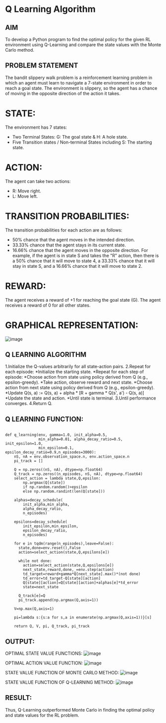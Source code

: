 # Q Learning Algorithm


## AIM
To develop a Python program to find the optimal policy for the given RL environment using Q-Learning and compare the state values with the Monte Carlo method.

## PROBLEM STATEMENT
The bandit slippery walk problem is a reinforcement learning problem in which an agent must learn to navigate a 7-state environment in order to reach a goal state. The environment is slippery, so the agent has a chance of moving in the opposite direction of the action it takes.

# STATE:

The environment has 7 states:

* Two Terminal States: G: The goal state & H: A hole state.
* Five Transition states / Non-terminal States including S: The starting state.

# ACTION:

The agent can take two actions:

* R: Move right.
* L: Move left.
  
# TRANSITION PROBABILITIES:

The transition probabilities for each action are as follows:

* 50% chance that the agent moves in the intended direction.
* 33.33% chance that the agent stays in its current state.
* 16.66% chance that the agent moves in the opposite direction.
For example, if the agent is in state S and takes the "R" action, then there is a 50% chance that it will move to state 4, a 33.33% chance that it will stay in state S, and a 16.66% chance that it will move to state 2.

# REWARD:
The agent receives a reward of +1 for reaching the goal state (G). The agent receives a reward of 0 for all other states.

# GRAPHICAL REPRESENTATION:
![image](https://github.com/Bhuvaneshwari-2003/q-learning/assets/94828604/3b303f6c-db23-49be-84da-888daa49f4be)


## Q LEARNING ALGORITHM
1.Initialize the Q-values arbitrarily for all state-action pairs.
2.Repeat for each episode:
    *Initialize the starting state.
    *Repeat for each step of episode:
       *Choose action from state using policy derived from Q (e.g., epsilon-greedy).
       *Take action, observe reward and next state.
       *Choose action from next state using policy derived from Q (e.g., epsilon-greedy).
       *Update Q(s, a) := Q(s, a) + alpha * [R + gamma * Q(s', a') - Q(s, a)]
       *Update the state and action.
    *Until state is terminal.
3.Until performance converges.
4.Return Q.

## Q LEARNING FUNCTION:
```

def q_learning(env, gamma=1.0, init_alpha=0.5,
               min_alpha=0.01, alpha_decay_ratio=0.5, init_epsilon=1.0,
               min_epsilon=0.1, epsilon_decay_ratio=0.9,n_episodes=3000):
    nS, nA = env.observation_space.n, env.action_space.n
    pi_track = []
    
    Q = np.zeros((nS, nA), dtype=np.float64)
    Q_track = np.zeros((n_episodes, nS, nA), dtype=np.float64)
    select_action = lambda state,Q,epsilon: 
    	np.argmax(Q[state]) 
        if np.random.random()>epsilon 
        else np.random.randint(len(Q[state]))

    alphas=decay_schedule(
        init_alpha,min_alpha,
        alpha_decay_ratio,
        n_episodes)
    
    epsilons=decay_schedule(
        init_epsilon,min_epsilon,
        epsilon_decay_ratio,
        n_episodes)
    
    for e in tqdm(range(n_episodes),leave=False):
      state,done=env.reset(),False
      action=select_action(state,Q,epsilons[e])

      while not done:
        action=select_action(state,Q,epsilons[e])
        next_state,reward,done,_=env.step(action)
        td_target=reward+gamma*Q[next_state].max()*(not done)
        td_error=td_target-Q[state][action]
        Q[state][action]=Q[state][action]+alphas[e]*td_error
        state=next_state

      Q_track[e]=Q
      pi_track.append(np.argmax(Q,axis=1))

    V=np.max(Q,axis=1)

    pi=lambda s:{s:a for s,a in enumerate(np.argmax(Q,axis=1))}[s]

    return Q, V, pi, Q_track, pi_track
```

## OUTPUT:
OPTIMAL STATE VALUE FUNCTIONS:
![image](https://github.com/Bhuvaneshwari-2003/q-learning/assets/94828604/2aa86061-e4b1-4216-8754-79278c4a63a9)

OPTIMAL ACTION VALUE FUNCTION:
![image](https://github.com/Bhuvaneshwari-2003/q-learning/assets/94828604/0efb3cf6-949b-40df-9f03-a7019ca8afb1)

STATE VALUE FUNCTION OF MONTE CARLO METHOD:
![image](https://github.com/Bhuvaneshwari-2003/q-learning/assets/94828604/d18b991a-21e1-47d5-9609-dcc7dac9f0f4)

STATE VALUE FUNCTION OF Q-LEARNING METHOD:
![image](https://github.com/Bhuvaneshwari-2003/q-learning/assets/94828604/d0599eb0-b0d0-4e68-b0b0-f98b35cd2574)

## RESULT:
Thus, Q-Learning outperformed Monte Carlo in finding the optimal policy and state values for the RL problem.
